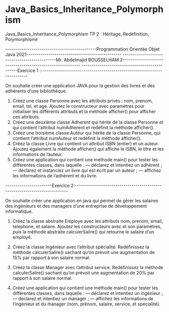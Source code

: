 # Java_Basics_Inheritance_Polymorphism
Java_Basics_Inheritance_Polymorphism
TP 2 : Héritage, Redéfinition, Polymorphisme




---------------------------------------------Programmation Orientée Objet Java 2021-----------------------------------------------
---------------------------------------------Mr. Abdelmajid BOUSSELHAM 2---------------------------------------------------------
----------------------------------------------Exercice 1 :----------------------------------------------------------------------- 



On souhaite créer une application JAVA pour la gestion des livres et des adhèrents d’une 
bibliothèque.
1. Créez une classe Personne avec les attributs privés : nom, prenom, email, tel, et age. 
Ajoutez le constructeur avec paramètres pour initialiser les différents attributs et la méthode 
afficher() pour afficher ces attributs.
2. Créez une deuxième classe Adherent qui hérite de la classe Personne et qui contient 
l’attribut numAdherent et redéfinit la méthode afficher(). 
3. Créez une troisième classe Auteur qui hérite de la classe Personne, qui contient l’attribut 
numAuteur et redéfinit la méthode afficher().
4. Créez la classe Livre qui contient un attribut ISBN (entier) et un auteur. Ajoutez 
également la méthode afficher() qui affiche le ISBN, le titre et les informations de l’auteur. 
5. Créez une application qui contient une méthode main() pour tester les différentes classes, 
dans laquelle : 
 — déclarez et intentiez un adhèrent ;
 — déclarez et instanciez un livre qui est écrit par un auteur ; 
 — affichez les informations de l’adhèrent et du livre.
 
 
-----------------------Exercice 2:--------------------------------------------------------------------------


On souhaite créer une application en java qui permet de gérer les salaires des ingénieurs et 
des managers d’une entreprise de développement informatique.
1. Créez la classe abstraite Employe avec les attributs nom, prenom, email, telephone, et 
salaire. Ajoutez les constructeurs avec et son paramètres, puis la méthode abstraite 
calculerSalire() qui retourne le salaire d’un employé.
2. Créez la classe Ingénieur avec l’attribut spécialité. Redéfinissez la méthode 
calculerSalire() sachant qu’on prévoit une augmentation de 15% par rapport à son salaire 
normal.

3. Créez la classe Manager avec l’attribut service. Redéfinissez la méthode 
calculerSalire() sachant qu’on prévoit une augmentation de 20% par rapport à son salaire 
normal.
4. Créez une application qui contient une méthode main() pour tester les différentes 
classes, dans laquelle :
— déclarez et intentiez un ingénieur ;
— déclarez et intentiez un manager ;
— affichez les informations de l’ingénieur et du manager (nom, prénom, salaire, 
service, et spécialité).
